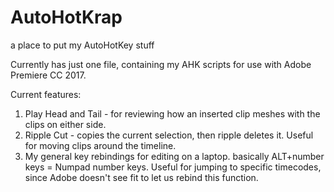 # AutoHotKrap
a place to put my AutoHotKey stuff

Currently has just one file, containing my AHK scripts for use with Adobe Premiere CC 2017.

Current features:
1. Play Head and Tail - for reviewing how an inserted clip meshes with the clips on either side. 
2. Ripple Cut - copies the current selection, then ripple deletes it. Useful for moving clips around the timeline.
3. My general key rebindings for editing on a laptop. basically ALT+number keys = Numpad number keys. Useful for jumping to specific timecodes, since Adobe doesn't see fit to let us rebind this function.
